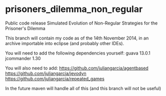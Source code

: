 prisoners_dilemma_non_regular
=============================
Public code release
Simulated Evolution of Non-Regular Strategies for the Prisoner's Dilemma

This branch will contain my code as of the 14th November 2014, in an archive importable into eclipse (and probably other IDEs).

You will need to add the following dependencies yourself:
guava 13.0.1
jcommander 1.30

You will also need to add:
https://github.com/juliangarcia/agentbased
https://github.com/juliangarcia/jevodyn
https://github.com/juliangarcia/repeated_games

In the future maven will handle all of this (and this branch will not be useful)